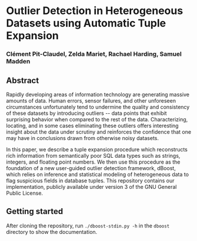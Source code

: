 # Outlier Detection in Heterogeneous Datasets using Automatic Tuple Expansion

### Clément Pit-Claudel, Zelda Mariet, Rachael Harding, Samuel Madden

## Abstract

Rapidly developing areas of information technology are generating massive amounts of data. Human errors, sensor failures, and other unforeseen circumstances unfortunately tend to undermine the quality and consistency of these datasets by introducing outliers -- data points that exhibit surprising behavior when compared to the rest of the data. Characterizing, locating, and in some cases eliminating these outliers offers interesting insight about the data under scrutiny and reinforces the confidence that one may have in conclusions drawn from otherwise noisy datasets.

In this paper, we describe a tuple expansion procedure which reconstructs rich information from semantically poor SQL data types such as strings, integers, and floating point numbers.
We then use this procedure as the foundation of a new user-guided outlier detection framework, dBoost, which relies on inference and statistical modeling of heterogeneous data to flag suspicious fields in database tuples. This repository contains our implementation, publicly available under version 3 of the GNU General Public License.

## Getting started

After cloning the repository, run `./dboost-stdin.py -h` in the `dboost` directory to show the documentation.

